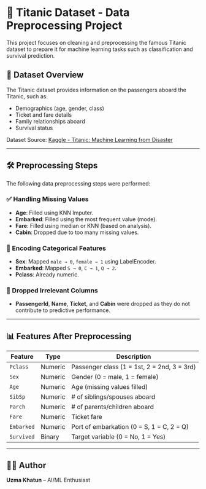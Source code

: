 # 🚢 Titanic Dataset - Data Preprocessing Project

This project focuses on cleaning and preprocessing the famous Titanic dataset to prepare it for machine learning tasks such as classification and survival prediction.

## 📂 Dataset Overview

The Titanic dataset provides information on the passengers aboard the Titanic, such as:
- Demographics (age, gender, class)
- Ticket and fare details
- Family relationships aboard
- Survival status

Dataset Source: [Kaggle - Titanic: Machine Learning from Disaster](https://www.kaggle.com/competitions/titanic)

---

## 🛠️ Preprocessing Steps

The following data preprocessing steps were performed:

### ✅ Handling Missing Values
- **Age**: Filled using KNN Imputer.
- **Embarked**: Filled using the most frequent value (mode).
- **Fare**: Filled using median or KNN (based on analysis).
- **Cabin**: Dropped due to too many missing values.

### 🔄 Encoding Categorical Features
- **Sex**: Mapped `male → 0`, `female → 1` using LabelEncoder.
- **Embarked**: Mapped `S → 0`, `C → 1`, `Q → 2`.
- **Pclass**: Already numeric.

### 🧹 Dropped Irrelevant Columns
- **PassengerId**, **Name**, **Ticket**, and **Cabin** were dropped as they do not contribute to predictive performance.

---

## 📊 Features After Preprocessing

| Feature        | Type     | Description |
|----------------|----------|-------------|
| `Pclass`       | Numeric  | Passenger class (1 = 1st, 2 = 2nd, 3 = 3rd) |
| `Sex`          | Numeric  | Gender (0 = male, 1 = female) |
| `Age`          | Numeric  | Age (missing values filled) |
| `SibSp`        | Numeric  | # of siblings/spouses aboard |
| `Parch`        | Numeric  | # of parents/children aboard |
| `Fare`         | Numeric  | Ticket fare |
| `Embarked`     | Numeric  | Port of embarkation (0 = S, 1 = C, 2 = Q) |
| `Survived`     | Binary   | Target variable (0 = No, 1 = Yes) |

---


## 👩‍💻 Author

**Uzma Khatun** – AI/ML Enthusiast  

